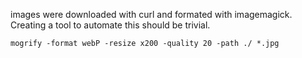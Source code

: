images were downloaded with curl and formated with imagemagick. Creating a tool to automate this should be trivial.

`mogrify -format webP -resize x200 -quality 20 -path ./ *.jpg`